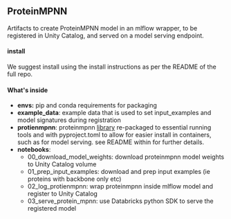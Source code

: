 ## ProteinMPNN

Artifacts to create ProteinMPNN model in an mlflow wrapper, to be registered in Unity Catalog, and served on a model serving endpoint.

#### install
We suggest install using the install instructions as per the README of the full repo.

#### What's inside

 - **envs:** pip and conda requirements for packaging
 - **example_data**: example data that is used to set input_examples and model signatures during registration
 - **protienmpnn**: proteinmpnn [library](https://github.com/dauparas/ProteinMPNN) re-packaged to essential running tools and with pyproject.toml to allow for easier install in containers, such as for model serving. see README within for further details.
 - **notebooks**:
   - 00_download_model_weights: download proteinmpnn model weights to Unity Catalog volume
   - 01_prep_input_examples: download and prep input examples (ie proteins with backbone only etc)
   - 02_log_protienmpnn: wrap proteinmpnn inside mlflow model and register to Unity Catalog
   - 03_serve_protein_mpnn: use Databricks python SDK to serve the registered model

   

